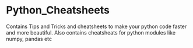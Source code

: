 # Python_Cheatsheets
Contains Tips and Tricks and cheatsheets to make your python code faster and more beautiful. Also contains cheatsheats for python modules like numpy, pandas etc

